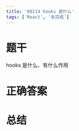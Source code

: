 ```yaml
---
title: '00114 hooks 是什么'
tags: ['React', '未完成']
---
```


# 题干

hooks 是什么、有什么作用

# 正确答案



# 总结



<script>
  function func() {

  }
  
</script>
